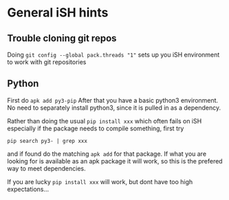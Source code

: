 # General iSH hints

## Trouble cloning git repos

Doing `git config --global pack.threads "1"` sets up you iSH environment
to work with git repositories

## Python

First do `apk add py3-pip` After that you have a basic python3 environment.
No need to separately install python3, since it is pulled in as a
dependency.

Rather than doing the usual `pip install xxx` which often fails on iSH
especially if the package needs to compile something,
first try

```pip search py3- | grep xxx```

and if found do the matching  `apk add`
for that package. If what you are looking for is available as an apk
package it will work, so this is the prefered way to meet dependencies.

If you are lucky `pip install xxx` will work, but dont have too high
expectations...
